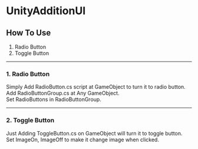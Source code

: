 # UnityAdditionUI

## How To Use
1. Radio Button
2. Toggle Button
---
### 1. Radio Button
Simply Add RadioButton.cs script at GameObject to turn it to radio button. <br>
Add RadioButtonGroup.cs at Any GameObject. <br>
Set RadioButtons in RadioButtonGroup. <br>

---
### 2. Toggle Button
Just Adding ToggleButton.cs on GameObject will turn it to toggle button. <br>
Set ImageOn, ImageOff to make it change image when clicked. <br>
